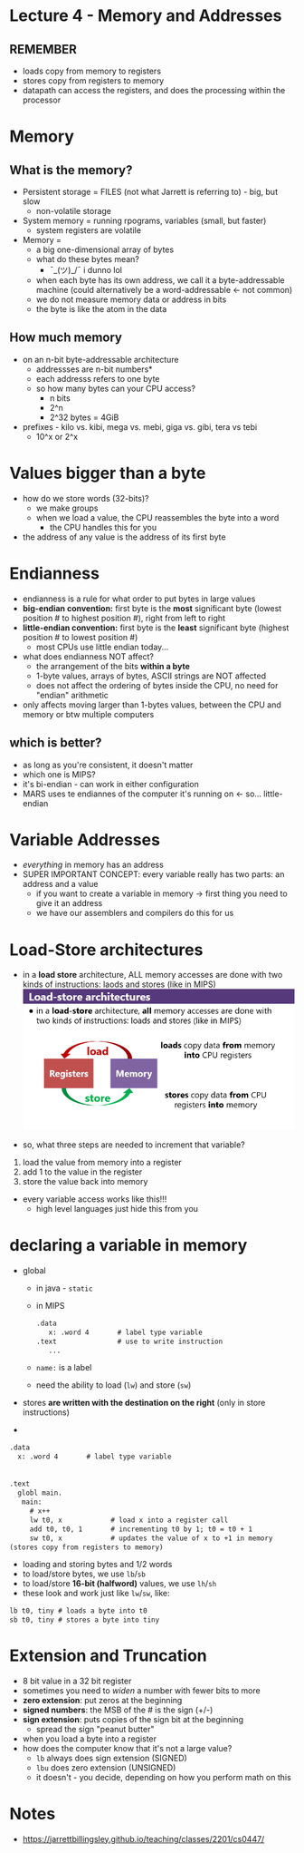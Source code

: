 # Lecture 4 - Memory and Addresses

## REMEMBER
* loads copy from memory to registers
* stores copy from registers to memory
* datapath can access the registers, and does the processing within the processor 

# Memory
## What is the memory?
* Persistent storage = FILES (not what Jarrett is referring to) - big, but slow
  * non-volatile storage
* System memory = running rpograms, variables (small, but faster)
  * system registers are volatile
* Memory = 
  * a big one-dimensional array of bytes
  * what do these bytes mean?
      * ¯\_(ツ)_/¯ i dunno lol
  * when each byte has its own address, we call it a byte-addressable machine (could alternatively be a word-addressable <- not common)
  * we do not measure memory data or address in bits
  * the byte is like the atom in the data

## How much memory
* on an n-bit byte-addressable architecture
  * addressses are n-bit numbers*
  * each addresss refers to one byte
  * so how many bytes can your CPU access?
    * n bits
    * 2^n 
    * 2^32 bytes = 4GiB
* prefixes - kilo vs. kibi, mega vs. mebi, giga vs. gibi, tera vs tebi
  * 10^x or 2^x

# Values bigger than a byte
* how do we store words (32-bits)?
  * we make groups 
  * when we load a value, the CPU reassembles the byte into a word
    * the CPU handles this for you
* the address of any value is the address of its first byte

# Endianness
* endianness is a rule for what order to put bytes in large values
* **big-endian convention:** first byte is the **most** significant byte (lowest position # to highest position #), right from left to right
* **little-endian convention:** first byte is the **least** significant byte (highest position # to lowest position #)
  * most CPUs use little endian today...
* what does endianness NOT affect?
  * the arrangement of the bits **within a byte**
  * 1-byte values, arrays of bytes, ASCII strings are NOT affected
  * does not affect the ordering of bytes inside the CPU, no need for "endian" arithmetic 
* only affects moving larger than 1-bytes values, between the CPU and memory or btw multiple computers


## which is better?
* as long as you're consistent, it doesn't matter
* which one is MIPS?
 * it's bi-endian - can work in either configuration
* MARS uses te endiannes of the computer it's running on <- so... little-endian
  
# Variable Addresses 
* *everything* in memory has an address
* SUPER IMPORTANT CONCEPT: every variable really has two parts: an address and a value
  * if you want to create a variable in memory -> first thing you need to give it an address
  * we have our assemblers and compilers do this for us
  
# Load-Store architectures
* in a **load store** architecture, ALL memory accesses are done with two kinds of instructions: laods and stores (like in MIPS)
!["load store architecture"](load-store%20architecture.png)
  
* so, what three steps are needed to increment that variable?
 1. load the value from memory into a register
 2. add 1 to the value in the register
 3. store the value back into memory
* every variable access works like this!!!
  * high level languages just hide this from you
  
# declaring a variable in memory
 * global
    * in java - `static` 
    * in MIPS
    
      ```
      .data
         x: .word 4       # label type variable
      .text               # use to write instruction
         ...
      ```
    * `name:` is a label
    * need the ability to load (`lw`) and store (`sw`) 


* stores **are written with the destination on the right** (only in store instructions)
* 

```
.data
  x: .word 4       # label type variable
  

.text
  globl main.
   main:
     # x++
     lw t0, x            # load x into a register call
     add t0, t0, 1       # incrementing t0 by 1; t0 = t0 + 1
     sw t0, x            # updates the value of x to +1 in memory (stores copy from registers to memory)
```
 
* loading and storing bytes and 1/2 words
* to load/store bytes, we use `lb`/`sb`
* to load/store **16-bit (halfword)** values, we use `lh`/`sh`
* these look and work just like `lw`/`sw`, like:
 ```
 lb t0, tiny # loads a byte into t0
 sb t0, tiny # stores a byte into tiny
 ```
 
 # Extension and Truncation
 * 8 bit value in a 32 bit register
 * sometimes you need to *widen* a number with fewer bits to more
 * **zero extension**: put zeros at the beginning
 * **signed numbers**: the MSB of the # is the sign (+/-)
 * **sign extension**: puts copies of the sign bit at the beginning
   * spread the sign "peanut butter"
 * when you load a byte into a register 
 * how does the computer know that it's not a large value?
   * `lb` always does sign extension (SIGNED)
   * `lbu` does zero extension (UNSIGNED)
   * it doesn't - you decide, depending on how you perform math on this
 
# Notes
* https://jarrettbillingsley.github.io/teaching/classes/2201/cs0447/
